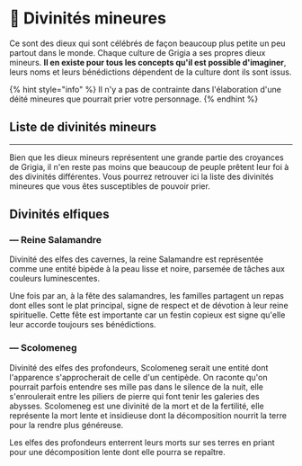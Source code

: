 # 🌟 Divinités mineures

Ce sont des dieux qui sont célébrés de façon beaucoup plus petite un peu partout dans le monde. Chaque culture de Grigia a ses propres dieux mineurs. **Il en existe pour tous les concepts qu'il est possible d'imaginer**, leurs noms et leurs bénédictions dépendent de la culture dont ils sont issus.&#x20;

{% hint style="info" %}
Il n'y a pas de contrainte dans l'élaboration d'une déité mineures que pourrait prier votre personnage.
{% endhint %}

## Liste de divinités mineurs

***

Bien que les dieux mineurs représentent une grande partie des croyances de Grigia, il n'en reste pas moins que beaucoup de peuple prêtent leur foi à des divinités différentes. Vous pourrez retrouver ici la liste des divinités mineures que vous êtes susceptibles de pouvoir prier.

## Divinités elfiques

### — Reine Salamandre

Divinité des elfes des cavernes, la reine Salamandre est représentée comme une entité bipède à la peau lisse et noire, parsemée de tâches aux couleurs luminescentes.

Une fois par an, à la fête des salamandres, les familles partagent un repas dont elles sont le plat principal, signe de respect et de dévotion à leur reine spirituelle. Cette fête est importante car un festin copieux est signe qu'elle leur accorde toujours ses bénédictions.&#x20;

### — Scolomeneg

Divinité des elfes des profondeurs, Scolomeneg serait une entité dont l'apparence s'approcherait de celle d'un centipède. On raconte qu'on pourrait parfois entendre ses mille pas dans le silence de la nuit, elle s'enroulerait entre les piliers de pierre qui font tenir les galeries des abysses. Scolomeneg est une divinité de la mort et de la fertilité, elle représente la mort lente et insidieuse dont la décomposition nourrit la terre pour la rendre plus généreuse.

Les elfes des profondeurs enterrent leurs morts sur ses terres en priant pour une décomposition lente dont elle pourra se repaître.&#x20;

